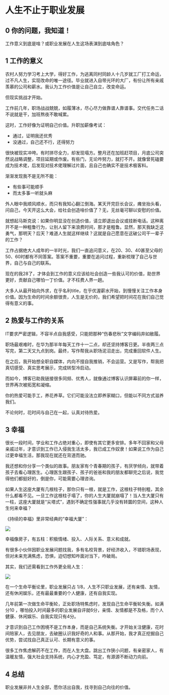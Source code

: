 # 人生不止于职业发展

## 0 你的问题，我知道！

工作意义到底是啥？或职业发展在人生这场表演到底啥角色？

## 1 工作的意义

农村人努力学习考上大学，得好工作，为逃离同村同龄人十几岁就工厂打工命运，过不凡人生，实现改命的唯一途径。毕业就进入自带光环的大厂，有份让所有亲戚羡慕的公司和薪水。我认为工作价值是让自己自立，改变命运。

但现实挑战才开始。

工作前几年，职场战战兢兢，如履薄冰，尽心尽力做靠谱人靠谱事。交代任务二话不说就是干，加班熬夜不敢喊累。

这时，工作好像为证明自己价值。升职加薪像考试：

- 通过，证明我还优秀
- 没通过，自己还不行，还得努力

很快被现实冲垮。有时拼尽全力，却发现塌方。整月还在加班赶项目，月底公司突然说战略调整，项目延期或作废。有些门，无论咋努力，就打不开。就像曾死磕要成为技术佬，后发现对技术佬理解过片面，且自己也确实不是技术极客料。

渐渐发现我不是无所不能：

- 有些事可能顺手
- 而太多事一听就头麻

外人眼中我顺风顺水，而只有我知心翻江倒海。某天开完巨长会议，瘫坐抬头看，问自己，今天开这么大会，给社会创造啥价值了？无，无丝毫可聊以安慰的价值。

就想起马斯克说：如果你明显没在创造价值，请立即退出会议或挂断电话。这种离开不是一种粗鲁行为，让别人留下来浪费时间，那才是粗鲁。显然，那天我缺乏这勇气，那明天？后天？难道人生就这样继续？这就是自己愿意在这破公司干一辈子的工作？

工作占据绝大人成年的一半时光，我们一直追问意义，在20、30、40甚至父母的50、60时都有不同答案。答案不重要，重要在追问过程，重新梳理了自己与世界，自己与自己的联系。

现在的我28了，才体会到工作的意义应该给社会创造一些我认可的价值，助世界更好，贡献自己哪怕一丁价值。才不枉费人界一趟。

大多人从最开始向外求，在乎名利title，在乎优渥薪水开始，到慢慢关注工作本身价值。因为生命的时间余额很贵，人生是无价的，我们希望把时间花在我们自己觉得有意义的事。

## 2 热爱与工作的关系

IT要求严密逻辑，不容半点自我感受，只能把那种“伤春悲秋”文字编码弃如敝履。

职场最艰难时，在华为那半年每天工作十一二点，却还坚持博客日更。半夜两三点写完，第二天又九点到岗。最终，写作帮我从职场泥沼走出，完成重回软件人生。

在之后，我开始想全职自媒体，内向不擅自我推销，不会运营。又是写作，帮我把真切感受、真实思考展示，完成转型冷启动。

而如今，博客已助我链接很多同频、优秀人，就像通过博客认识屏幕前的你一样，世界再次被拓宽和凝缩。

你的热爱可能手工，养花养草。它们可能没法立即养家糊口，但能以不同方式滋养我们。

不论何时，花时间与自己在一起，认真对待热爱。

## 3 幸福

很长一段时间，学业和工作占绝对重心，即使有其它更多安排。多年不回家和父母亲戚过年，才意识到工作已入侵我生活太多，我已成工作奴隶！如果说工作为自己过更幸福生活，那我现在就还在背道而驰。

我还想和你分享一个类似的故事。朋友家有个青春期的孩子，有厌学倾向，就带着孩子去看心理医生。心理医生跟孩子、孩子的爸爸和我的朋友都聊完之后说，我觉得他们都挺好的，倒是你，可能需要心理咨询。

如果人生这座大厦有几根柱子，那你只有一根，就是工作，这根柱子特别粗，其余什么都看不见。一旦工作这根柱子塌了，你的人生大厦就崩塌了！当人生大厦只有一柱，这座大厦就是“尖塔式”，遇到不确定性强事就几乎没有转圜的空间，这种人生何来幸福？

《持续的幸福》里非常经典的“幸福大厦”：

![](https://p.ipic.vip/n1fmjo.jpg)

幸福像房子，有五柱：积极情绪、投入、人际关系、意义和成就。

有很多小伙伴因职业发展问题找我，多有名校背景，好经济收入，不错职场表现，但对未来充满焦虑，恐惧，迫切想知咋面对当下，咋破局。

其实，我们还需看到工作外更全局人生：

![](https://p.ipic.vip/vs0jl9.png)

在一个生命平衡论里，职业发展只占 1/8，人生不只职业发展，还有亲情、友情，还有休闲娱乐，还有最最重要的个人健康，还有自我实现。

几年前第一次做生命平衡轮，正处职场特焦虑时，发现自己生命平衡轮失衡。如满分10 ，哪怕投入时间最多的职业发展自评就6分，亲情、友情都是不及格，而个人健康、休闲娱乐、自我实现只有4分。

才意识到自己工作困境不是工作本身，而是自己系统失衡。才开始关注健康，花时间陪家人，去见朋友，去破圈认识我好奇的人和事。从那开始，我才真正挖掘自己优势，尝试找自己真正认可、长期有意义的事。

很多工作焦虑解药不在工作，而在人生大盘。跳出工作狭小问题，有亲密家人，有温暖友情，强大社会支持系统，内心才充盈、笃定，有源源不断动力向前。

## 4 总结

职业发展非并人生全部，愿你活出自我，找寻到自己向往的价值。
